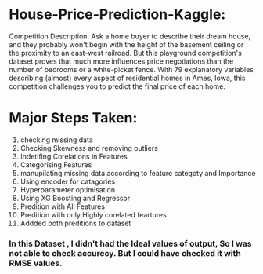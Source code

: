 # House-Price-Prediction-Kaggle:
Competition Description: Ask a home buyer to describe their dream house, and they probably won't begin with the height of the basement ceiling or the proximity to an east-west railroad. But this playground competition's dataset proves that much more influences price negotiations than the number of bedrooms or a white-picket fence.  With 79 explanatory variables describing (almost) every aspect of residential homes in Ames, Iowa, this competition challenges you to predict the final price of each home.

# Major Steps Taken:
1) checking missing data
2) Checking Skewness and removing outliers 
3) Indetifing Corelations in Features
4) Categorising Features
5) manupilating missing data according to feature categoty and Importance
6) Using encoder for catagories
7) Hyperparameter optimisation
8) Using XG Boosting and Regressor
9) Predition with All Features
10) Predition with only Highly corelated feartures
11) Addded both preditions to dataset



### In this Dataset , I didn't had the Ideal values of output, So I was not able to check accurecy. But I could have checked it with RMSE values.


